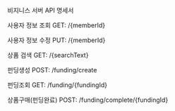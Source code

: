 비지니스 서버 API 명세서


사용자 정보 조회
GET: /{memberId}

사용자 정보 수정
PUT: /{memberId}

상품 검색
GET: /{searchText}

펀딩생성
POST: /funding/create

펀딩조회
GET: /funding/{fundingId}

상품구매(펀딩완료)
POST: /funding/complete/{fundingId}

